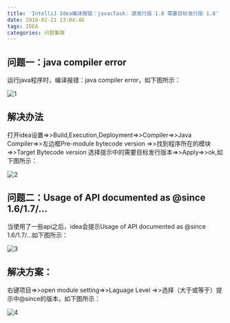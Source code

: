 ```yaml
---
title: 'IntelliJ Idea编译报错：javacTask: 源发行版 1.8 需要目标发行版 1.8'
date: 2016-02-21 13:04:48
tags: IDEA
categories: 问题集锦
---
```


## 问题一：java compiler error

运行java程序时，编译报错：java compiler error，如下图所示：

![1](http://wx2.sinaimg.cn/mw1024/6aae3cf3gy1fcy0jlezsnj214m08ytaq.jpg)

<!-- more -->

## 解决办法

打开idea设置=>>Build,Execution,Deployment=>>Compiler=>>Java Compiler=>>左边框Pre-module bytecode version =>>找到程序所在的模块=>>Target Bytecode version 选择提示中的需要目标发行版本=>>Apply=>>ok,如下图所示：

![2](http://wx4.sinaimg.cn/mw1024/6aae3cf3gy1fcy0jpf2uzj21kw0x6q9o.jpg)

## 问题二：Usage of API documented as  @since 1.6/1.7/...

当使用了一些api之后，idea会提示Usage of API documented as  @since 1.6/1.7/…如下图所示：

![3](http://wx4.sinaimg.cn/mw1024/6aae3cf3gy1fcy0jq6pbnj20t809wwga.jpg)

## 解决方案：

右键项目=>>open module setting=>>Laguage Level =>>选择（大于或等于）提示中@since的版本，如下图所示：

![4](http://wx2.sinaimg.cn/mw1024/6aae3cf3gy1fcy0jpvbxfj21kw0xzahh.jpg)

